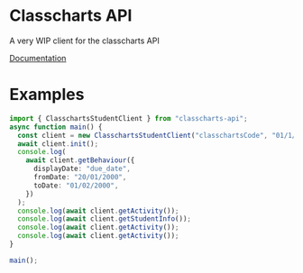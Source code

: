# Classcharts API

A very WIP client for the classcharts API

[Documentation](https://jamesatjaminit.github.io/classcharts-api/index.html)

# Examples

```typescript
import { ClasschartsStudentClient } from "classcharts-api";
async function main() {
  const client = new ClasschartsStudentClient("classchartsCode", "01/1/2000");
  await client.init();
  console.log(
    await client.getBehaviour({
      displayDate: "due_date",
      fromDate: "20/01/2000",
      toDate: "01/02/2000",
    })
  );
  console.log(await client.getActivity());
  console.log(await client.getStudentInfo());
  console.log(await client.getActivity());
  console.log(await client.getActivity());
}

main();
```
